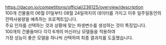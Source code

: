 https://dacon.io/competitions/official/236125/overview/description  
100개 건물들의 06월 01일부터 08월 24일까지의 데이터를 가지고 이후 일주일동안의 전력사용량을 예측하는 프로젝트입니다.  
주요 인자를 선택하는 것과 상황에 맞는 파생변수를 생성하는 것이 특징입니다.  
100개의 건물들마다 각각 6개의 머신러닝 모델들을 적용하여  
가장 성능이 좋은 모델을 하나씩 선택하여 최종 결과치를 도출했습니다.
